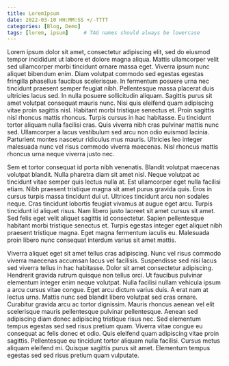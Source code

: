 ```yaml
---
title: LoremIpsum
date: 2022-03-10 HH:MM:SS +/-TTTT
categories: [Blog, Demo]
tags: [lorem, ipsum]     # TAG names should always be lowercase
---
```


Lorem ipsum dolor sit amet, consectetur adipiscing elit, sed do eiusmod tempor incididunt ut labore et dolore magna aliqua. Mattis ullamcorper velit sed ullamcorper morbi tincidunt ornare massa eget. Viverra ipsum nunc aliquet bibendum enim. Diam volutpat commodo sed egestas egestas fringilla phasellus faucibus scelerisque. In fermentum posuere urna nec tincidunt praesent semper feugiat nibh. Pellentesque massa placerat duis ultricies lacus sed. In nulla posuere sollicitudin aliquam. Sagittis purus sit amet volutpat consequat mauris nunc. Nisi quis eleifend quam adipiscing vitae proin sagittis nisl. Habitant morbi tristique senectus et. Proin sagittis nisl rhoncus mattis rhoncus. Turpis cursus in hac habitasse. Eu tincidunt tortor aliquam nulla facilisi cras. Quis viverra nibh cras pulvinar mattis nunc sed. Ullamcorper a lacus vestibulum sed arcu non odio euismod lacinia. Parturient montes nascetur ridiculus mus mauris. Ultricies leo integer malesuada nunc vel risus commodo viverra maecenas. Nisl rhoncus mattis rhoncus urna neque viverra justo nec.

Sem et tortor consequat id porta nibh venenatis. Blandit volutpat maecenas volutpat blandit. Nulla pharetra diam sit amet nisl. Neque volutpat ac tincidunt vitae semper quis lectus nulla at. Est ullamcorper eget nulla facilisi etiam. Nibh praesent tristique magna sit amet purus gravida quis. Eros in cursus turpis massa tincidunt dui ut. Ultrices tincidunt arcu non sodales neque. Cras tincidunt lobortis feugiat vivamus at augue eget arcu. Turpis tincidunt id aliquet risus. Nam libero justo laoreet sit amet cursus sit amet. Sed felis eget velit aliquet sagittis id consectetur. Sapien pellentesque habitant morbi tristique senectus et. Turpis egestas integer eget aliquet nibh praesent tristique magna. Eget magna fermentum iaculis eu. Malesuada proin libero nunc consequat interdum varius sit amet mattis.

Viverra aliquet eget sit amet tellus cras adipiscing. Nunc vel risus commodo viverra maecenas accumsan lacus vel facilisis. Suspendisse sed nisi lacus sed viverra tellus in hac habitasse. Dolor sit amet consectetur adipiscing. Hendrerit gravida rutrum quisque non tellus orci. Ut faucibus pulvinar elementum integer enim neque volutpat. Nulla facilisi nullam vehicula ipsum a arcu cursus vitae congue. Eget arcu dictum varius duis. A erat nam at lectus urna. Mattis nunc sed blandit libero volutpat sed cras ornare. Curabitur gravida arcu ac tortor dignissim. Mauris rhoncus aenean vel elit scelerisque mauris pellentesque pulvinar pellentesque. Aenean sed adipiscing diam donec adipiscing tristique risus nec. Sed elementum tempus egestas sed sed risus pretium quam. Viverra vitae congue eu consequat ac felis donec et odio. Quis eleifend quam adipiscing vitae proin sagittis. Pellentesque eu tincidunt tortor aliquam nulla facilisi. Cursus metus aliquam eleifend mi. Quisque sagittis purus sit amet. Elementum tempus egestas sed sed risus pretium quam vulputate.
